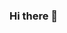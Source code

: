### Hi there 👋

<!--
**yehezkiell/yehezkiell** is a ✨ _special_ ✨ repository because its `README.md` (this file) appears on your GitHub profile.

Here are some ideas to get you started:

- 🔭 I’m currently working on Tokopedia
-->
